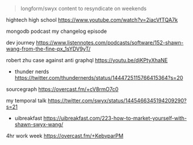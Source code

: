 > longform/swyx content to resyndicate on weekends

hightech high school https://www.youtube.com/watch?v=2iacVfTQA7k

mongodb podcast
my changelog episode

dev journey https://www.listennotes.com/podcasts/software/152-shawn-wang-from-the-fine-px_1sYDV9yT/

robert zhu case against anti graphql https://youtu.be/djKPtyXhaNE

- thunder nerds https://twitter.com/thundernerds/status/1444725115766415364?s=20

sourcegraph https://overcast.fm/+cV8rmO7c0

my temporal talk https://twitter.com/swyx/status/1445466345194209290?s=21

- uibreakfast https://uibreakfast.com/223-how-to-market-yourself-with-shawn-swyx-wang/

4hr work week https://overcast.fm/+KebvparPM

